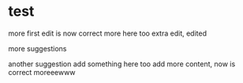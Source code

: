 # test

more
first edit is now correct
more here too
extra edit, edited

more suggestions

another suggestion
add something here too
add more content, now is correct
moreeewww

